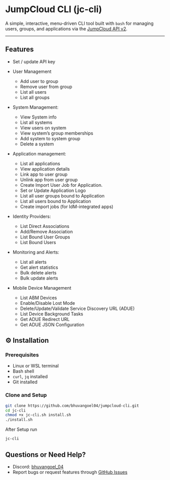# JumpCloud CLI (jc-cli)

A simple, interactive, menu-driven CLI tool built with `bash` for managing users, groups, and applications via the [JumpCloud API v2](https://docs.jumpcloud.com/api/v2/).

---

## Features
- Set / update API key  
- User Management
  - Add user to group  
  - Remove user from group  
  - List all users  
  - List all groups
      
- System Management:
  - View System info
  - List all systems
  - View users on system
  - View system’s group memberships
  - Add system to system group
  - Delete a system
    
- Application management:
  - List all applications
  - View application details
  - Link app to user group
  - Unlink app from user group
  - Create Import User Job for Application.
  - Set or Update Application Logo
  - List all user groups bound to Application
  - List all users bound to Application
  - Create import jobs (for IdM-integrated apps)

- Identity Providers:
  - List Direct Associations
  - Add/Remove Association
  - List Bound User Groups
  - List Bound Users

- Monitoring and Alerts:
  - List all alerts
  - Get alert statistics
  - Bulk delete alerts
  - Bulk update alerts
 
- Mobile Device Management
  - List ABM Devices
  - Enable/Disable Lost Mode
  - Delete/Update/Validate Service Discovery URL (ADUE)
  - List Device Background Tasks
  - Get ADUE Redirect URL
  - Get ADUE JSON Configuration

## ⚙️ Installation

### Prerequisites

- Linux or WSL terminal  
- Bash shell  
- `curl`, `jq` installed  
- Git installed

### Clone and Setup

```bash
git clone https://github.com/bhuvangoel04/jumpcloud-cli.git
cd jc-cli
chmod +x jc-cli.sh install.sh
./install.sh
```
After Setup run
```bash
jc-cli
```

## Questions or Need Help?
- Discord: [bhuvangoel_04](https://discord.com/invite/bhuvangoel_04)
- Report bugs or request features through [GitHub Issues](https://github.com/bhuvangoel04/jumpcloud-cli/issues)
